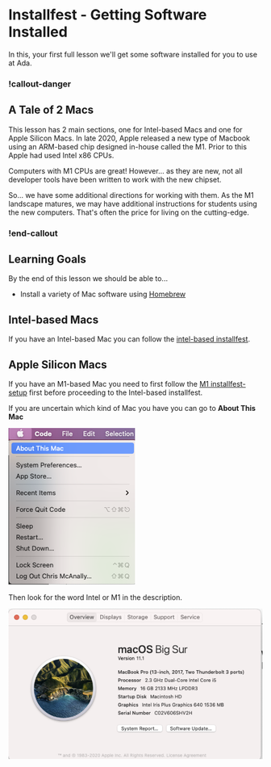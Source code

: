 # Installfest - Getting Software Installed

In this, your first full lesson we'll get some software installed for you to use at Ada.

<!-- available callout types: info, success, warning, danger, secondary  -->
### !callout-danger

## A Tale of 2 Macs

This lesson has 2 main sections, one for Intel-based Macs and one for Apple Silicon Macs.  In late 2020, Apple released a new type of Macbook using an ARM-based chip designed in-house called the M1.  Prior to this Apple had used Intel x86 CPUs.  

Computers with M1 CPUs are great!  However... as they are new, not all developer tools have been written to work with the new chipset.  

So... we have some additional directions for working with them.  As the M1 landscape matures, we may have additional instructions for students using the new computers.  That's often the price for living on the cutting-edge.

### !end-callout

## Learning Goals

By the end of this lesson we should be able to...

- Install a variety of Mac software using [Homebrew](https://brew.sh/)

## Intel-based Macs

If you have an Intel-based Mac you can follow the [intel-based installfest](installfest/installfest-intel.resource.md).

## Apple Silicon Macs

If you have an M1-based Mac you need to first follow the [M1 installfest-setup](installfest/installfest-m1.resource.md) first before proceeding to the Intel-based installfest.

If you are uncertain which kind of Mac you have you can go to **About This Mac**

![About this mac menu item](images/about-this-mac-menu.png)

Then look for the word Intel or M1 in the description.

![About this mac screen](images/about-this-mac-intel.png)
